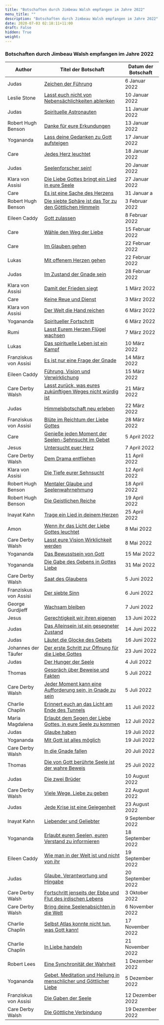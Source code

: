 ```yaml
---
title: "Botschaften durch Jimbeau Walsh empfangen im Jahre 2022"
menu_title: ""
description: "Botschaften durch Jimbeau Walsh empfangen im Jahre 2022"
date: 2020-07-03 02:18:11+11:00
draft: False
hidden: True
weight:
---
```

### Botschaften durch Jimbeau Walsh empfangen im Jahre 2022

**Author** | **Titel der Botschaft** | **Datum der Botschaft**  
---|---|---
Judas | [Zeichen der Führung](/aktuelle-botschaften/aktuelle-botschaften-in-reihenfolge-des-datums/aktuelle-botschaften-2022/zeichen-der-fuehrung-jw-judas-6-januar-2022/) | 6 Januar 2022
Leslie Stone | [Lasst euch nicht von Nebensächlichkeiten ablenken](/aktuelle-botschaften/aktuelle-botschaften-in-reihenfolge-des-datums/aktuelle-botschaften-2022/lasst-euch-nicht-von-nebensaechlichkeiten-ablenken-jw-leslie-stone-10-januar-2022/) | 10 Januar 2022
Judas | [Spirituelle Astronauten](/aktuelle-botschaften/aktuelle-botschaften-in-reihenfolge-des-datums/aktuelle-botschaften-2022/spirituelle-astronauten-jw-judas-11-januar-2022/) | 11 Januar 2022
Robert Hugh Benson | [Danke für eure Erkundungen](/aktuelle-botschaften/aktuelle-botschaften-in-reihenfolge-des-datums/aktuelle-botschaften-2022/danke-fuer-eure-erkundungen-jw-robert-hugh-benson-13-januar-2022/) | 13 Januar 2022
Yogananda | [Lass deine Gedanken zu Gott aufsteigen](/aktuelle-botschaften/aktuelle-botschaften-in-reihenfolge-des-datums/aktuelle-botschaften-2022/lass-deine-gedanken-zu-gott-aufsteigen-jw-yogananda-17-januar-2022/) | 17 Januar 2022
Care | [Jedes Herz leuchtet](/aktuelle-botschaften/aktuelle-botschaften-in-reihenfolge-des-datums/aktuelle-botschaften-2022/jedes-herz-leuchtet-jw-care-18-januar-2022/) | 18 Januar 2022
Judas | [Seelenforscher sein!](/aktuelle-botschaften/aktuelle-botschaften-in-reihenfolge-des-datums/aktuelle-botschaften-2022/seelenforscher-sein-jw-judas-20-januar-2022/) | 20 Januar 2022
Klara von Assisi | [Die Liebe Gottes bringt ein Lied in eure Seele](/aktuelle-botschaften/aktuelle-botschaften-in-reihenfolge-des-datums/aktuelle-botschaften-2022/die-liebe-gottes-bringt-ein-lied-in-eure-seele-jw-klara-von-assisi-27-januar-2022/) | 27 Januar 2022
Care | [Es ist eine Sache des Herzens](/aktuelle-botschaften/aktuelle-botschaften-in-reihenfolge-des-datums/aktuelle-botschaften-2022/es-ist-eine-sache-des-herzens-jw-care-31-januar-a/) | 31 Januar a
Robert Hugh Benson | [Die siebte Sphäre ist das Tor zu den Göttlichen Himmeln](/aktuelle-botschaften/aktuelle-botschaften-in-reihenfolge-des-datums/aktuelle-botschaften-2022/die-siebte-sphaere-ist-das-tor-zu-den-goettlichen-himmeln-jw-robert-hugh-benson-3-februar-2022/) | 3 Februar 2022
Eileen Caddy | [Gott zulassen](/aktuelle-botschaften/aktuelle-botschaften-in-reihenfolge-des-datums/aktuelle-botschaften-2022/gott-zulassen-jw-eileen-caddy-8-februar-2022/) | 8 Februar 2022
Care | [Wähle den Weg der Liebe](/aktuelle-botschaften/aktuelle-botschaften-in-reihenfolge-des-datums/aktuelle-botschaften-2022/waehle-den-weg-der-liebe-jw-care-15-februar-2022/) | 15 Februar 2022
Care | [Im Glauben gehen](/aktuelle-botschaften/aktuelle-botschaften-in-reihenfolge-des-datums/aktuelle-botschaften-2022/im-glauben-gehen-jw-care-22-februar-2022/) | 22 Februar 2022
Lukas | [Mit offenem Herzen gehen](/aktuelle-botschaften/aktuelle-botschaften-in-reihenfolge-des-datums/aktuelle-botschaften-2022/mit-offenem-herzen-gehen-jw-lukas-22-februar-2022/) | 22 Februar 2022
Judas | [Im Zustand der Gnade sein](/aktuelle-botschaften/aktuelle-botschaften-in-reihenfolge-des-datums/aktuelle-botschaften-2022/im-zustand-der-gnade-sein-jw-judas-28-februar-2022/) | 28 Februar 2022
Klara von Assisi | [Damit der Frieden siegt](/aktuelle-botschaften/aktuelle-botschaften-in-reihenfolge-des-datums/aktuelle-botschaften-2022/damit-der-frieden-siegt-jw-klara-von-assisi-1-maerz-2022/) | 1 März 2022
Care | [Keine Reue und Dienst](/aktuelle-botschaften/aktuelle-botschaften-in-reihenfolge-des-datums/aktuelle-botschaften-2022/keine-reue-und-dienst-jw-care-3-maerz-2022/) | 3 März 2022
Klara von Assisi | [Der Welt die Hand reichen](/aktuelle-botschaften/aktuelle-botschaften-in-reihenfolge-des-datums/aktuelle-botschaften-2022/der-welt-die-hand-reichen-jw-klara-von-assisi-6-maerz-2022/) | 6 März 2022
Yogananda | [Spiritueller Fortschritt](/aktuelle-botschaften/aktuelle-botschaften-in-reihenfolge-des-datums/aktuelle-botschaften-2022/spiritueller-fortschritt-jw-yogananda-6-maerz-2022/) | 6 März 2022
Rumi | [Lasst Eurem Herzen Flügel wachsen](/aktuelle-botschaften/aktuelle-botschaften-in-reihenfolge-des-datums/aktuelle-botschaften-2022/lasst-eurem-herzen-fluegel-wachsen-jw-rumi-7-maerz-2022/) | 7 März 2022
Lukas | [Das spirituelle Leben ist ein Kampf](/aktuelle-botschaften/aktuelle-botschaften-in-reihenfolge-des-datums/aktuelle-botschaften-2022/das-spirituelle-leben-ist-ein-kampf-jw-lukas-10-maerz-2022/) | 10 März 2022
Franziskus von Assisi | [Es ist nur eine Frage der Gnade](/aktuelle-botschaften/aktuelle-botschaften-in-reihenfolge-des-datums/aktuelle-botschaften-2022/es-ist-nur-eine-frage-der-gnade-jw-franziskus-von-assisi-14-maerz-2022/) | 14 März 2022
Eileen Caddy | [Führung, Vision und Verwirklichung](/aktuelle-botschaften/aktuelle-botschaften-in-reihenfolge-des-datums/aktuelle-botschaften-2022/fuehrung-vision-und-verwirklichung-jw-eileen-caddy-15-maerz-2022/) | 15 März 2022
Care Derby Walsh | [Lasst zurück, was eures zukünftigen Weges nicht würdig ist](/aktuelle-botschaften/aktuelle-botschaften-in-reihenfolge-des-datums/aktuelle-botschaften-2022/lasst-zurueck-was-eures-zukuenftigen-weges-nicht-wuerdig-ist-jw-care-derby-walsh-21-maerz-2022/) | 21 März 2022
Judas | [Himmelsbotschaft neu erleben](/aktuelle-botschaften/aktuelle-botschaften-in-reihenfolge-des-datums/aktuelle-botschaften-2022/himmelsbotschaft-neu-erleben-jw-judas-22-maerz-2022/) | 22 März 2022
Franziskus von Assisi | [Blüte im Reichtum der Liebe Gottes](/aktuelle-botschaften/aktuelle-botschaften-in-reihenfolge-des-datums/aktuelle-botschaften-2022/bluete-im-reichtum-der-liebe-gottes-jw-franziskus-von-assisi-28-maerz-2022/) | 28 März 2022
Care | [Genieße jeden Moment der Seelen-Sehnsucht im Gebet](/aktuelle-botschaften/aktuelle-botschaften-in-reihenfolge-des-datums/aktuelle-botschaften-2022/geniesse-jeden-moment-der-seelensehnsucht-im-gebet-jw-care-5-april-2022/) | 5 April 2022
Jesus | [Untersucht euer Herz](/aktuelle-botschaften/aktuelle-botschaften-in-reihenfolge-des-datums/aktuelle-botschaften-2022/untersucht-euer-herz-jw-jesus-7-april-2022/) | 7 April 2022
Care Derby Walsh | [Dem Drama entfliehen](/aktuelle-botschaften/aktuelle-botschaften-in-reihenfolge-des-datums/aktuelle-botschaften-2022/dem-drama-entfliehen-jw-care-derby-walsh-11-april-2022/) | 11 April 2022
Klara von Assisi | [Die Tiefe eurer Sehnsucht](/aktuelle-botschaften/aktuelle-botschaften-in-reihenfolge-des-datums/aktuelle-botschaften-2022/die-tiefe-eurer-sehnsucht-jw-klara-von-assisi-12-april-2022/) | 12 April 2022
Robert Hugh Benson | [Mentaler Glaube und Seelenwahrnehmung](/aktuelle-botschaften/aktuelle-botschaften-in-reihenfolge-des-datums/aktuelle-botschaften-2022/mentaler-glaube-und-seelenwahrnehmung-jw-robert-hugh-benson-18-april-2022/) | 18 April 2022
Robert Hugh Benson | [Die Geistlichen Reiche](/aktuelle-botschaften/aktuelle-botschaften-in-reihenfolge-des-datums/aktuelle-botschaften-2022/die-geistlichen-reiche-jw-robert-hugh-benson-19-april-2022/) | 19 April 2022
Inayat Kahn | [Trage ein Lied in deinem Herzen](/aktuelle-botschaften/aktuelle-botschaften-in-reihenfolge-des-datums/aktuelle-botschaften-2022/trage-ein-lied-in-deinem-herzen-jw-inayat-kahn-25-april-2022/) | 25 April 2022
Amon | [Wenn ihr das Licht der Liebe Gottes leuchtet](/aktuelle-botschaften/aktuelle-botschaften-in-reihenfolge-des-datums/aktuelle-botschaften-2022/wenn-ihr-das-licht-der-liebe-gottes-leuchtet-jw-amon-8-mai-2022/) | 8 Mai 2022
Care Derby Walsh | [Lasst eure Vision Wirklichkeit werden](/aktuelle-botschaften/aktuelle-botschaften-in-reihenfolge-des-datums/aktuelle-botschaften-2022/lasst-eure-vision-wirklichkeit-werden-jw-care-derby-walsh-8-mai-2022/) | 8 Mai 2022
Yogananda | [Das Bewusstsein von Gott](/aktuelle-botschaften/aktuelle-botschaften-in-reihenfolge-des-datums/aktuelle-botschaften-2022/das-bewusstsein-von-gott-jw-yogananda-15-mai-2022/) | 15 Mai 2022
Yogananda | [Die Gabe des Gebens in Gottes Liebe](/aktuelle-botschaften/aktuelle-botschaften-in-reihenfolge-des-datums/aktuelle-botschaften-2022/die-gabe-des-gebens-in-gottes-liebe-jw-yogananda-31-mai-2022/) | 31 Mai 2022
Care Derby Walsh | [Saat des Glaubens](/aktuelle-botschaften/aktuelle-botschaften-in-reihenfolge-des-datums/aktuelle-botschaften-2022/saat-des-glaubens-jw-care-derby-walsh-5-juni-2022/) | 5 Juni 2022
Franziskus von Assisi | [Der siebte Sinn](/aktuelle-botschaften/aktuelle-botschaften-in-reihenfolge-des-datums/aktuelle-botschaften-2022/der-siebte-sinn-jw-franziskus-von-assisi-6-juni-2022/) | 6 Juni 2022
George Gurdjieff | [Wachsam bleiben](/aktuelle-botschaften/aktuelle-botschaften-in-reihenfolge-des-datums/aktuelle-botschaften-2022/wachsam-bleiben-jw-george-gurdjieff-7-juni-2022/) | 7 Juni 2022
Jesus | [Gerechtigkeit wir ihren eigenen](/aktuelle-botschaften/aktuelle-botschaften-in-reihenfolge-des-datums/aktuelle-botschaften-2022/gerechtigkeit-wir-ihren-eigenen-jw-jesus-13-juni-2022/) | 13 Juni 2022
Judas | [Das Alleinsein ist ein gesegneter Zustand](/aktuelle-botschaften/aktuelle-botschaften-in-reihenfolge-des-datums/aktuelle-botschaften-2022/das-alleinsein-ist-ein-gesegneter-zustand-jw-judas-14-juni-2022/) | 14 Juni 2022
Judas | [Läutet die Glocke des Gebets](/aktuelle-botschaften/aktuelle-botschaften-in-reihenfolge-des-datums/aktuelle-botschaften-2022/laeutet-die-glocke-des-gebets-jw-judas-16-juni-2022/) | 16 Juni 2022
Johannes der Täufer | [Der erste Schritt zur Öffnung für die Liebe Gottes](/aktuelle-botschaften/aktuelle-botschaften-in-reihenfolge-des-datums/aktuelle-botschaften-2022/der-erste-schritt-zur-oeffnung-fuer-die-liebe-gottes-jw-johannes-der-taeufer-23-juni-2022/) | 23 Juni 2022
Judas | [Der Hunger der Seele](/aktuelle-botschaften/aktuelle-botschaften-in-reihenfolge-des-datums/aktuelle-botschaften-2022/der-hunger-der-seele-jw-judas-4-juli-2022/) | 4 Juli 2022
Thomas | [Gespräch über Beweise und Fakten](/aktuelle-botschaften/aktuelle-botschaften-in-reihenfolge-des-datums/aktuelle-botschaften-2022/gespraech-ueber-beweise-und-fakten-jw-thomas-5-juli-2022/) | 5 Juli 2022
Care Derby Walsh | [Jeder Moment kann eine Aufforderung sein, in Gnade zu sein](/aktuelle-botschaften/aktuelle-botschaften-in-reihenfolge-des-datums/aktuelle-botschaften-2022/jeder-moment-kann-eine-aufforderung-sein-in-gnade-zu-sein-jw-care-derby-walsh-5-juli-2022/) | 5 Juli 2022
Charlie Chaplin | [Erinnert euch an das Licht am Ende des Tunnels](/aktuelle-botschaften/aktuelle-botschaften-in-reihenfolge-des-datums/aktuelle-botschaften-2022/erinnert-euch-an-das-licht-am-ende-des-tunnels-jw-charlie-chaplin-11-juli-2022/) | 11 Juli 2022
Maria Magdalena | [Erlaubt dem Segen der Liebe Gottes, in eure Seele zu kommen](/aktuelle-botschaften/aktuelle-botschaften-in-reihenfolge-des-datums/aktuelle-botschaften-2022/erlaubt-dem-segen-der-liebe-gottes-in-eure-seele-zu-kommen-jw-maria-magdalena-12-juli-2022/) | 12 Juli 2022
Judas | [Glaube haben](/aktuelle-botschaften/aktuelle-botschaften-in-reihenfolge-des-datums/aktuelle-botschaften-2022/glaube-haben-jw-judas-19-juli-2022/) | 19 Juli 2022
Yogananda | [Mit Gott ist alles möglich](/aktuelle-botschaften/aktuelle-botschaften-in-reihenfolge-des-datums/aktuelle-botschaften-2022/mit-gott-ist-alles-moeglich-jw-yogananda-19-juli-2022/) | 19 Juli 2022
Care Derby Walsh | [In die Gnade fallen](/aktuelle-botschaften/aktuelle-botschaften-in-reihenfolge-des-datums/aktuelle-botschaften-2022/in-die-gnade-fallen-jw-care-derby-walsh-20-juli-2022/) | 20 Juli 2022
Thomas | [Die von Gott berührte Seele ist der wahre Beweis](/aktuelle-botschaften/aktuelle-botschaften-in-reihenfolge-des-datums/aktuelle-botschaften-2022/die-von-gott-beruehrte-seele-ist-der-wahre-beweis-jw-thomas-25-juli-2022/) | 25 Juli 2022
Judas | [Die zwei Brüder](/aktuelle-botschaften/aktuelle-botschaften-in-reihenfolge-des-datums/aktuelle-botschaften-2022/die-zwei-brueder-jw-judas-10-august-2022/) | 10 August 2022
Care Derby Walsh | [Viele Wege, Liebe zu geben](/aktuelle-botschaften/aktuelle-botschaften-in-reihenfolge-des-datums/aktuelle-botschaften-2022/viele-wege-liebe-zu-geben-jw-care-derby-walsh-22-august-2022/) | 22 August 2022
Judas | [Jede Krise ist eine Gelegenheit](/aktuelle-botschaften/aktuelle-botschaften-in-reihenfolge-des-datums/aktuelle-botschaften-2022/jede-krise-ist-eine-gelegenheit-jw-judas-23-august-2022/) | 23 August 2022
Inayat Kahn | [Liebender und Geliebter](/aktuelle-botschaften/aktuelle-botschaften-in-reihenfolge-des-datums/aktuelle-botschaften-2022/liebender-und-geliebter-jw-inayat-kahn-9-september-2022/) | 9 September 2022
Yogananda | [Erlaubt euren Seelen, euren Verstand zu informieren](/aktuelle-botschaften/aktuelle-botschaften-in-reihenfolge-des-datums/aktuelle-botschaften-2022/erlaubt-euren-seelen-euren-verstand-zu-informieren-jw-yogananda-18-september-2022/) | 18 September 2022
Eileen Caddy | [Wie man in der Welt ist und nicht von ihr](/aktuelle-botschaften/aktuelle-botschaften-in-reihenfolge-des-datums/aktuelle-botschaften-2022/wie-man-in-der-welt-ist-und-nicht-von-ihr-jw-eileen-caddy-19-september-2022/) | 19 September 2022
Judas | [Glaube, Verantwortung und Hingabe](/aktuelle-botschaften/aktuelle-botschaften-in-reihenfolge-des-datums/aktuelle-botschaften-2022/glaube-verantwortung-und-hingabe-jw-judas-20-september-2022/) | 20 September 2022
Care Derby Walsh | [Fortschritt jenseits der Ebbe und Flut des irdischen Lebens](/aktuelle-botschaften/aktuelle-botschaften-in-reihenfolge-des-datums/aktuelle-botschaften-2022/fortschritt-jenseits-der-ebbe-und-flut-des-irdischen-lebens-jw-care-derby-walsh-3-oktober-2022/) | 3 Oktober 2022
Care Derby Walsh | [Bring deine Seelenabsichten in die Welt](/aktuelle-botschaften/aktuelle-botschaften-in-reihenfolge-des-datums/aktuelle-botschaften-2022/bring-deine-seelenabsichten-in-die-welt-jw-care-derby-walsh-6-november-2022/) | 6 November 2022
Charlie Chaplin | [Selbst Atlas konnte nicht tun, was Gott kann!](/aktuelle-botschaften/aktuelle-botschaften-in-reihenfolge-des-datums/aktuelle-botschaften-2022/selbst-atlas-konnte-nicht-tun-was-gott-kann-jw-charlie-chaplin-17-november-2022/) | 17 November 2022
Charlie Chaplin | [In Liebe handeln](/aktuelle-botschaften/aktuelle-botschaften-in-reihenfolge-des-datums/aktuelle-botschaften-2022/in-liebe-handeln-jw-charlie-chaplin-21-november-2022/) | 21 November 2022
Robert Lees | [Eine Synchronität der Wahrheit](/aktuelle-botschaften/aktuelle-botschaften-in-reihenfolge-des-datums/aktuelle-botschaften-2022/eine-synchronitaet-der-wahrheit-jw-robert-lees-1-dezember-2022/) | 1 Dezember 2022
Yogananda | [Gebet, Meditation und Heilung in menschlicher und Göttlicher Liebe](/aktuelle-botschaften/aktuelle-botschaften-in-reihenfolge-des-datums/aktuelle-botschaften-2022/gebet-meditation-und-heilung-in-menschlicher-und-goettlicher-liebe-jw-yogananda-5-dezember-2022/) | 5 Dezember 2022
Franziskus von Assisi | [Die Gaben der Seele](/aktuelle-botschaften/aktuelle-botschaften-in-reihenfolge-des-datums/aktuelle-botschaften-2022/die-gaben-der-seele-jw-franziskus-von-assisi-12-dezember-2022/) | 12 Dezember 2022
Care Derby Walsh | [Die Göttliche Verbindung](/aktuelle-botschaften/aktuelle-botschaften-in-reihenfolge-des-datums/aktuelle-botschaften-2022/die-goettliche-verbindung-jw-care-derby-walsh-19-dezember-2022/) | 19 Dezember 2022
